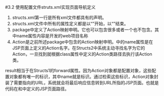 #3.2 使用配置文件struts.xml实现页面导航定义

1. structs.xml第一行是所有xml文件都具有的声明。
2. structs.xml文件中所有的属性定义都是以“<structs>”开始，以“</structs>”结束。
3. package中定义了Action映射申明。它也可以包含很多<action>或者一个也不包含。其中name属性内容是开发的web项目名称  
4. Action是之前所述package中包含的Action映射申明。<action>中的name属性是在JSP页面上定义的Action名字。在Structs2中系统主动寻找名字为它的Action，一旦找到就根据class属性中定义的Action类路径去执行该Action类。

result相当于在Structs1的forward属性。因为Action对象都是配置对象，这些配置对象都有唯一的标识，其中name就是标识。通过检索这些标识，Action对象封装了需要指向的URL，系统就会将最后响应信息转到URL所指的JSP页面。也就是代码在<result>和</result>中定义的JSP页面路径。